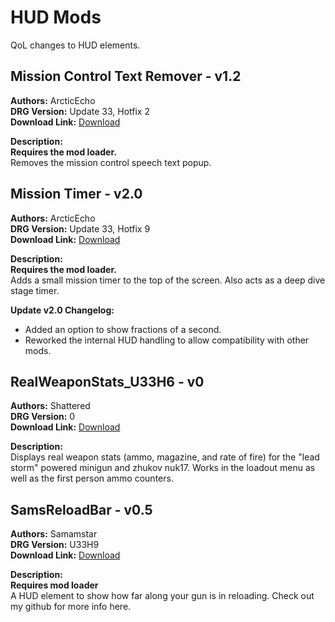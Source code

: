 # HUD Mods

QoL changes to HUD elements.

<!-- mod list -->

## Mission Control Text Remover - v1.2
**Authors:** ArcticEcho  
**DRG Version:** Update 33, Hotfix 2  
**Download Link:** [Download](https://github.com/ArcticEcho/DRG-Mods/raw/e303de4d3d5aab5825af8858ac95cdeb66d07e0f/Quality%20of%20Life/HUD/Mission%20Control%20Text%20Remover%20-%20V1.2%20_P.pak)  

**Description:**  
**Requires the mod loader.**  
Removes the mission control speech text popup.

## Mission Timer - v2.0
**Authors:** ArcticEcho  
**DRG Version:** Update 33, Hotfix 9  
**Download Link:** [Download](https://github.com/ArcticEcho/DRG-Mods/raw/02e27e2b5411ab8905010eeda31ceb47ab6f3819/Quality%20of%20Life/HUD/Mission%20Timer%20-%20V2.0%20_P.pak)  

**Description:**  
**Requires the mod loader.**  
Adds a small mission timer to the top of the screen. Also acts as a deep dive stage timer.

**Update v2.0 Changelog:**  
- Added an option to show fractions of a second.  
 - Reworked the internal HUD handling to allow compatibility with other mods.

## RealWeaponStats_U33H6 - v0
**Authors:** Shattered  
**DRG Version:** 0  
**Download Link:** [Download](https://github.com/ArcticEcho/DRG-Mods/raw/836ff189301bec11a5d797430255685b70ed2cc5/Quality%20of%20Life/HUD/RealWeaponStats_U33H6%20-%20V0%20_P.pak)  

**Description:**  
Displays real weapon stats (ammo, magazine, and rate of fire) for the "lead storm" powered minigun and zhukov nuk17. Works in the loadout menu as well as the first person ammo counters.

## SamsReloadBar - v0.5
**Authors:** Samamstar  
**DRG Version:** U33H9  
**Download Link:** [Download](https://github.com/ArcticEcho/DRG-Mods/raw/24aac454cb5c75d60f0a2008ba556cecb9d18e95/Quality%20of%20Life/HUD/SamsReloadBar%20-%20V0.5%20_P.pak)  

**Description:**  
**Requires mod loader**  
A HUD element to show how far along your gun is in reloading. Check out my github for more info here.